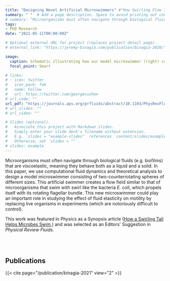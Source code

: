 ```yaml
---
title: "Designing Novel Artificial Microswimmers" #"How Swirling Flow Increases Swimming Speeds in Elastic Fluids"
summary: " "  # Add a page description. Space to avoid printing out contents.
# summary: "Microorganisms must often navigate through biological fluids (e.g. biofilms) that are viscoelastic, meaning they behave both as a liquid and a solid. In this paper, we use computational fluid dynamics and theoretical analysis to explain why swimmers that create swirling flow like E. coli will swim faster in elastic fluids."  # Add a page description. Space to avoid printing out contents.
tags:
- PhD Research
date: "2021-05-11T00:00:00Z"

# Optional external URL for project (replaces project detail page).
# external_link: "https://jeremy-binagia.com/publication/binagia-2020/"

image:
  caption: Schematic illustrating how our model microswimmer (right) can be used to model swimmers with swirl like the bacteria E. coli (left).
  focal_point: Smart

# links:
# - icon: twitter
#   icon_pack: fab
#   name: Follow
#   url: https://twitter.com/georgecushen
# url_code: ""
url_pdf: "https://journals.aps.org/prfluids/abstract/10.1103/PhysRevFluids.6.053301"
# url_slides: ""
# url_video: ""

# Slides (optional).
#   Associate this project with Markdown slides.
#   Simply enter your slide deck's filename without extension.
#   E.g. `slides = "example-slides"` references `content/slides/example-slides.md`.
#   Otherwise, set `slides = ""`.
# slides: example
---
```

Microorganisms must often navigate through biological fluids (e.g. biofilms) that are viscoelastic, meaning they behave both as a liquid and a solid. In this paper, we use computational fluid dynamics and theoretical analysis to design a model microswimmer consisting of two-counterrotating spheres of different sizes. This artificial swimmer creates a flow field similar to that of microorganisms that swim with swirl like the bacteria *E. coli*, which propels itself with its rotating flagellar bundle. This new microswimmer could play an important role in studying the effect of fluid elasticity on motility by replacing live organisms in experiments (which are notoriously difficult to control).

This work was featured in *Physics* as a Synopsis article ([How a Swirling Tail Helps Microbes Swim ](https://physics.aps.org/articles/v14/s61)) and was selected as an Editors' Suggestion in *Physical Review Fluids*.

<!-- ` ` <!-- can also use <br/><br/> -->
<!-- ` `
` ` -->
<br/><br/>

## Publications
{{< cite page="/publication/binagia-2021" view="2" >}}
